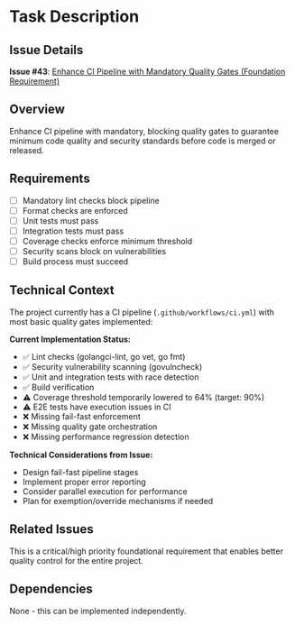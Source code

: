 # Task Description

## Issue Details
**Issue #43**: [Enhance CI Pipeline with Mandatory Quality Gates (Foundation Requirement)](https://github.com/phrazzld/thinktank/issues/43)

## Overview
Enhance CI pipeline with mandatory, blocking quality gates to guarantee minimum code quality and security standards before code is merged or released.

## Requirements
- [ ] Mandatory lint checks block pipeline
- [ ] Format checks are enforced
- [ ] Unit tests must pass
- [ ] Integration tests must pass
- [ ] Coverage checks enforce minimum threshold
- [ ] Security scans block on vulnerabilities
- [ ] Build process must succeed

## Technical Context
The project currently has a CI pipeline (`.github/workflows/ci.yml`) with most basic quality gates implemented:

**Current Implementation Status:**
- ✅ Lint checks (golangci-lint, go vet, go fmt)
- ✅ Security vulnerability scanning (govulncheck)
- ✅ Unit and integration tests with race detection
- ✅ Build verification
- ⚠️ Coverage threshold temporarily lowered to 64% (target: 90%)
- ⚠️ E2E tests have execution issues in CI
- ❌ Missing fail-fast enforcement
- ❌ Missing quality gate orchestration
- ❌ Missing performance regression detection

**Technical Considerations from Issue:**
- Design fail-fast pipeline stages
- Implement proper error reporting
- Consider parallel execution for performance
- Plan for exemption/override mechanisms if needed

## Related Issues
This is a critical/high priority foundational requirement that enables better quality control for the entire project.

## Dependencies
None - this can be implemented independently.
